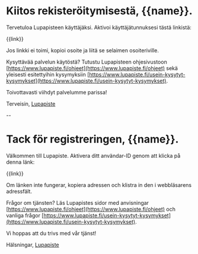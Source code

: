 # Kiitos rekister&ouml;itymisest&auml;, {{name}}.

Tervetuloa Lupapisteen k&auml;ytt&auml;j&auml;ksi. Aktivoi k&auml;ytt&auml;j&auml;tunnuksesi t&auml;st&auml; linkist&auml;:

  {{link}}

Jos linkki ei toimi, kopioi osoite ja liit&auml; se selaimen osoiteriville.

Kysytt&auml;v&auml;&auml; palvelun k&auml;yt&ouml;st&auml;? Tutustu Lupapisteen ohjesivustoon [https://www.lupapiste.fi/ohjeet](https://www.lupapiste.fi/ohjeet) sek&auml; yleisesti esitettyihin kysymyksiin [https://www.lupapiste.fi/usein-kysytyt-kysymykset](https://www.lupapiste.fi/usein-kysytyt-kysymykset).

Toivottavasti viihdyt palvelumme parissa!

Terveisin,
[Lupapiste](https://www.lupapiste.fi/)

--

# Tack f&ouml;r registreringen, {{name}}.

V&auml;lkommen till Lupapiste. Aktivera ditt anv&auml;ndar-ID genom att klicka p&aring; denna l&auml;nk:

  {{link}}

Om l&auml;nken inte fungerar, kopiera adressen och klistra in den i webbl&auml;sarens adressf&auml;lt.

Fr&aring;gor om tj&auml;nsten? L&auml;s Lupapistes sidor med anvisningar [https://www.lupapiste.fi/ohjeet](https://www.lupapiste.fi/ohjeet) och vanliga fr&aring;gor [https://www.lupapiste.fi/usein-kysytyt-kysymykset](https://www.lupapiste.fi/usein-kysytyt-kysymykset).

Vi hoppas att du trivs med v&aring;r tj&auml;nst!

Hälsningar,
[Lupapiste](https://www.lupapiste.fi/)
